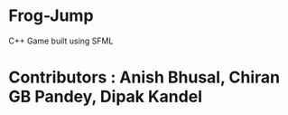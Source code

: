 # Frog-Jump
C++ Game built using SFML
# Contributors : Anish Bhusal, Chiran GB Pandey, Dipak Kandel
